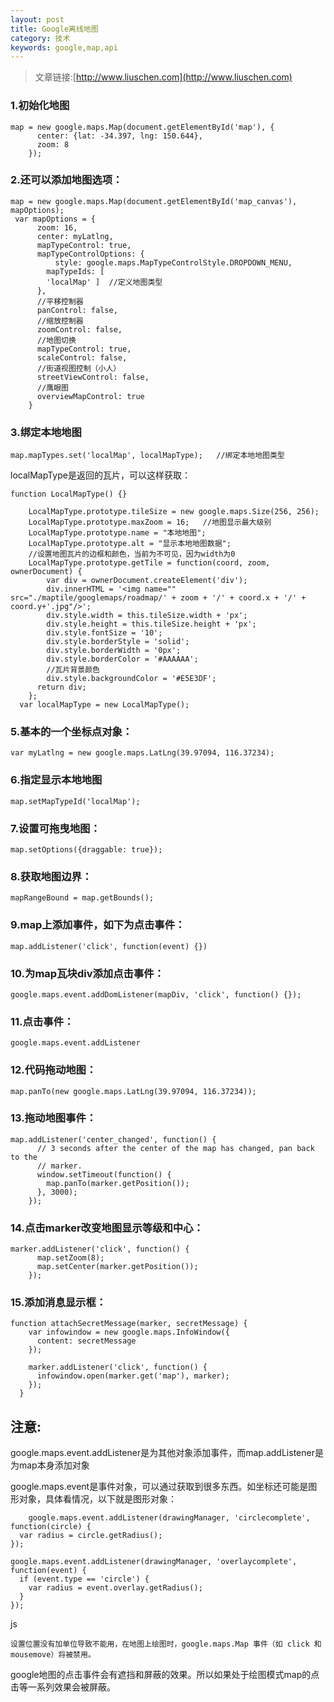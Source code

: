 ```yaml
---
layout: post
title: Google离线地图
category: 技术
keywords: google,map,api
---
```


>文章链接:[http://www.liuschen.com](http://www.liuschen.com)

### 1.初始化地图

	map = new google.maps.Map(document.getElementById('map'), {
          center: {lat: -34.397, lng: 150.644},
          zoom: 8
        });

### 2.还可以添加地图选项：

	map = new google.maps.Map(document.getElementById('map_canvas'), mapOptions);
	 var mapOptions = {
          zoom: 16,
          center: myLatlng,
		  mapTypeControl: true,
          mapTypeControlOptions: {
			  style: google.maps.MapTypeControlStyle.DROPDOWN_MENU,
			mapTypeIds: [
			'localMap' ]  //定义地图类型
		  },
		  //平移控制器
		  panControl: false,
		  //缩放控制器
		  zoomControl: false,
		  //地图切换
		  mapTypeControl: true,
		  scaleControl: false,
		  //街道视图控制（小人）
		  streetViewControl: false,
		  //鹰眼图
		  overviewMapControl: true
        }

### 3.绑定本地地图

	map.mapTypes.set('localMap', localMapType);   //绑定本地地图类型

localMapType是返回的瓦片，可以这样获取：

	function LocalMapType() {}
  
        LocalMapType.prototype.tileSize = new google.maps.Size(256, 256);
        LocalMapType.prototype.maxZoom = 16;   //地图显示最大级别
        LocalMapType.prototype.name = "本地地图";
        LocalMapType.prototype.alt = "显示本地地图数据";
		//设置地图瓦片的边框和颜色，当前为不可见，因为width为0
        LocalMapType.prototype.getTile = function(coord, zoom, ownerDocument) {
			var div = ownerDocument.createElement('div');
			div.innerHTML = '<img name="" src="./maptile/googlemaps/roadmap/' + zoom + '/' + coord.x + '/' + coord.y+'.jpg"/>'; 
			div.style.width = this.tileSize.width + 'px';
			div.style.height = this.tileSize.height + 'px';
			div.style.fontSize = '10';
			div.style.borderStyle = 'solid';
			div.style.borderWidth = '0px';
			div.style.borderColor = '#AAAAAA';
			//瓦片背景颜色
			div.style.backgroundColor = '#E5E3DF';
		  return div;
        };
      var localMapType = new LocalMapType();

### 5.基本的一个坐标点对象：

	var myLatlng = new google.maps.LatLng(39.97094, 116.37234);

### 6.指定显示本地地图

	map.setMapTypeId('localMap');  
  
### 7.设置可拖曳地图：

	map.setOptions({draggable: true});

### 8.获取地图边界：

	mapRangeBound = map.getBounds();

### 9.map上添加事件，如下为点击事件：

	map.addListener('click', function(event) {})

### 10.为map瓦块div添加点击事件：

	google.maps.event.addDomListener(mapDiv, 'click', function() {});

### 11.点击事件：

	google.maps.event.addListener

### 12.代码拖动地图：

	map.panTo(new google.maps.LatLng(39.97094, 116.37234));

### 13.拖动地图事件：

	map.addListener('center_changed', function() {
          // 3 seconds after the center of the map has changed, pan back to the
          // marker.
          window.setTimeout(function() {
            map.panTo(marker.getPosition());
          }, 3000);
        });

### 14.点击marker改变地图显示等级和中心：

	marker.addListener('click', function() {
          map.setZoom(8);
          map.setCenter(marker.getPosition());
        });

### 15.添加消息显示框：

	function attachSecretMessage(marker, secretMessage) {
        var infowindow = new google.maps.InfoWindow({
          content: secretMessage
        });
		
        marker.addListener('click', function() {
          infowindow.open(marker.get('map'), marker);
        });
      }

## 注意:

google.maps.event.addListener是为其他对象添加事件，而map.addListener是为map本身添加对象

google.maps.event是事件对象，可以通过获取到很多东西。如坐标还可能是图形对象，具体看情况，以下就是图形对象：

		google.maps.event.addListener(drawingManager, 'circlecomplete', function(circle) {
	  var radius = circle.getRadius();
	});
	
	google.maps.event.addListener(drawingManager, 'overlaycomplete', function(event) {
	  if (event.type == 'circle') {
	    var radius = event.overlay.getRadius();
	  }
	});

js

	设置位置没有加单位导致不能用，在地图上绘图时，google.maps.Map 事件（如 click 和 mousemove）将被禁用。

google地图的点击事件会有遮挡和屏蔽的效果。所以如果处于绘图模式map的点击等一系列效果会被屏蔽。



